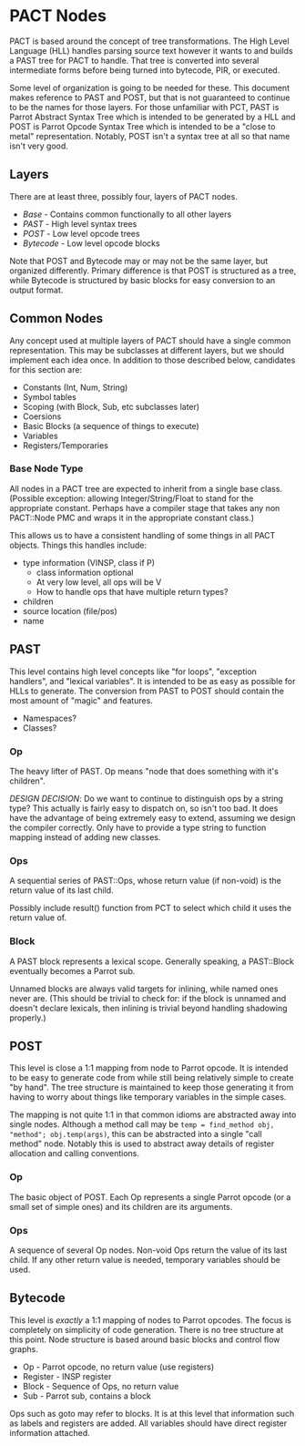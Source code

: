 # PACT Nodes

PACT is based around the concept of tree transformations.  The High Level
Language (HLL) handles parsing source text however it wants to and builds
a PAST tree for PACT to handle.  That tree is converted into several
intermediate forms before being turned into bytecode, PIR, or executed.

Some level of organization is going to be needed for these.  This document
makes reference to PAST and POST, but that is not guaranteed to continue to
be the names for those layers.  For those unfamiliar with PCT, PAST is
Parrot Abstract Syntax Tree which is intended to be generated by a HLL and
POST is Parrot Opcode Syntax Tree which is intended to be a "close to
metal" representation.  Notably, POST isn't a syntax tree at all so that
name isn't very good.



## Layers

There are at least three, possibly four, layers of PACT nodes.

* *Base* - Contains common functionally to all other layers
* *PAST* - High level syntax trees
* *POST* - Low level opcode trees
* *Bytecode* - Low level opcode blocks

Note that POST and Bytecode may or may not be the same layer, but organized
differently.  Primary difference is that POST is structured as a tree,
while Bytecode is structured by basic blocks for easy conversion to an
output format.

## Common Nodes

Any concept used at multiple layers of PACT should have a single common
representation.  This may be subclasses at different layers, but we should
implement each idea once.  In addition to those described below, candidates
for this section are:

* Constants (Int, Num, String)
* Symbol tables
* Scoping (with Block, Sub, etc subclasses later)
* Coersions
* Basic Blocks (a sequence of things to execute)
* Variables
* Registers/Temporaries

### Base Node Type

All nodes in a PACT tree are expected to inherit from a single base class.
(Possible exception: allowing Integer/String/Float to stand for the
appropriate constant.  Perhaps have a compiler stage that takes any non
PACT::Node PMC and wraps it in the appropriate constant class.)

This allows us to have a consistent handling of some things in all PACT
objects.  Things this handles include:

* type information (VINSP, class if P)
    * class information optional
    * At very low level, all ops will be V
    * How to handle ops that have multiple return types?
* children
* source location (file/pos)
* name



## PAST

This level contains high level concepts like "for loops", "exception
handlers", and "lexical variables".  It is intended to be as easy as
possible for HLLs to generate.  The conversion from PAST to POST should
contain the most amount of "magic" and features.

* Namespaces?
* Classes?

### Op

The heavy lifter of PAST.  Op means "node that does something with it's
children".

*DESIGN DECISION*: Do we want to continue to distinguish ops by a string
type?  This actually is fairly easy to dispatch on, so isn't too bad.  It
does have the advantage of being extremely easy to extend, assuming we
design the compiler correctly.  Only have to provide a type string to
function mapping instead of adding new classes.

### Ops

A sequential series of PAST::Ops, whose return value (if non-void) is the
return value of its last child.

Possibly include result() function from PCT to select which child it uses
the return value of.

### Block

A PAST block represents a lexical scope.  Generally speaking, a PAST::Block
eventually becomes a Parrot sub.

Unnamed blocks are always valid targets for inlining, while named ones
never are.  (This should be trivial to check for: if the block is unnamed
and doesn't declare lexicals, then inlining is trivial beyond handling
shadowing properly.)



## POST

This level is close a 1:1 mapping from node to Parrot opcode.  It is
intended to be easy to generate code from while still being relatively
simple to create "by hand".  The tree structure is maintained to keep those
generating it from having to worry about things like temporary variables in
the simple cases.

The mapping is not quite 1:1 in that common idioms are abstracted away into
single nodes.  Although a method call may be `temp = find_method obj,
"method"; obj.temp(args)`, this can be abstracted into a single "call
method" node.  Notably this is used to abstract away details of register
allocation and calling conventions.

### Op

The basic object of POST.  Each Op represents a single Parrot opcode (or a
small set of simple ones) and its children are its arguments.

### Ops

A sequence of several Op nodes.  Non-void Ops return the value of its last
child.  If any other return value is needed, temporary variables should be
used.



## Bytecode

This level is _exactly_ a 1:1 mapping of nodes to Parrot opcodes.  The
focus is completely on simplicity of code generation.  There is no tree
structure at this point.  Node structure is based around basic blocks and
control flow graphs.

* Op - Parrot opcode, no return value (use registers)
* Register - INSP register
* Block - Sequence of Ops, no return value
* Sub - Parrot sub, contains a block

Ops such as goto may refer to blocks.  It is at this level that information
such as labels and registers are added.  All variables should have direct
register information attached.
